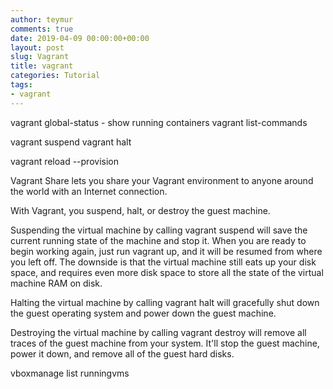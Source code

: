 ```yaml
---
author: teymur
comments: true
date: 2019-04-09 00:00:00+00:00
layout: post
slug: Vagrant
title: vagrant
categories: Tutorial
tags:
- vagrant
---
```


vagrant global-status - show running containers
vagrant list-commands


vagrant suspend
vagrant halt

vagrant reload --provision


Vagrant Share lets you share your Vagrant environment to anyone around the world with an Internet connection.


With Vagrant, you suspend, halt, or destroy the guest machine.

Suspending the virtual machine by calling vagrant suspend will save the current running state of the machine and stop it. When you are ready to begin working again, just run vagrant up, and it will be resumed from where you left off. The downside is that the virtual machine still eats up your disk space, and requires even more disk space to store all the state of the virtual machine RAM on disk.

Halting the virtual machine by calling vagrant halt will gracefully shut down the guest operating system and power down the guest machine.

Destroying the virtual machine by calling vagrant destroy will remove all traces of the guest machine from your system. It'll stop the guest machine, power it down, and remove all of the guest hard disks.


vboxmanage list runningvms
